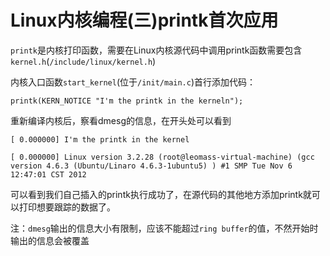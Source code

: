 # Linux内核编程(三)printk首次应用

`printk`是内核打印函数，需要在Linux内核源代码中调用printk函数需要包含`kernel.h`(`/include/linux/kernel.h`)

内核入口函数`start_kernel`(位于`/init/main.c`)首行添加代码：


```
printk(KERN_NOTICE "I'm the printk in the kerneln");
```

重新编译内核后，察看dmesg的信息，在开头处可以看到

```
[ 0.000000] I'm the printk in the kernel

[ 0.000000] Linux version 3.2.28 (root@leomass-virtual-machine) (gcc version 4.6.3 (Ubuntu/Linaro 4.6.3-1ubuntu5) ) #1 SMP Tue Nov 6 12:47:01 CST 2012
```

可以看到我们自己插入的printk执行成功了，在源代码的其他地方添加printk就可以打印想要跟踪的数据了。

注：`dmesg`输出的信息大小有限制，应该不能超过`ring buffer`的值，不然开始时输出的信息会被覆盖